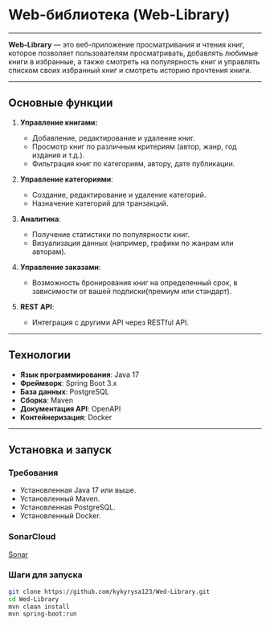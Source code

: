 # Web-библиотека (Web-Library)
---

**Web-Library** — это веб-приложение просматривания и чтения книг, которое позволяет пользователям просматривать, добавлять любимые книги в избранные,  а также смотреть на популярность книг и управлять списком своих избранный книг и смотреть историю прочтения книги. 

---

## Основные функции

1. **Управление книгами:**
    - Добавление, редактирование и удаление книг.
    - Просмотр книг по различным критериям (автор, жанр, год издания и т.д.).
    - Фильтрация книг по категориям, автору, дате публикации.

2. **Управление категориями**:
    - Создание, редактирование и удаление категорий.
    - Назначение категорий для транзакций.

3. **Аналитика**:
    - Получение статистики по популярности книг.
    - Визуализация данных (например, графики по жанрам или авторам).

4. **Управление заказами**:
    - Возможность бронирования книг на определенный срок, в зависимости от вашей подписки(премиум или стандарт).

5. **REST API**:
    - Интеграция с другими API через RESTful API.

---

## Технологии

- **Язык программирования**: Java 17
- **Фреймворк**: Spring Boot 3.x
- **База данных**: PostgreSQL
- **Сборка**: Maven
- **Документация API**: OpenAPI
- **Контейнеризация**: Docker

---

## Установка и запуск

### Требования

- Установленная Java 17 или выше.
- Установленный Maven.
- Установленная PostgreSQL.
- Установленный Docker.
  
### SonarCloud
[Sonar](https://sonarcloud.io/project/overview?id=kykyrysa123_Wed-Library)

### Шаги для запуска
   ```bash
   git clone https://github.com/kykyrysa123/Wed-Library.git
   cd Wed-Library
   mvn clean install
   mvn spring-boot:run

